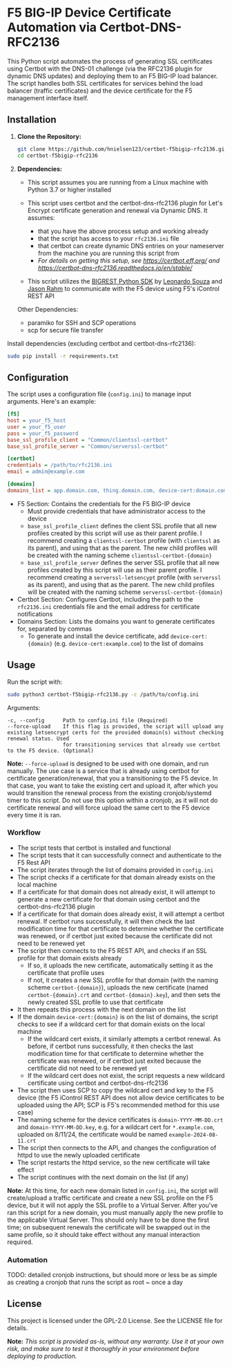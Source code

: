 # F5 BIG-IP Device Certificate Automation via Certbot-DNS-RFC2136 

This Python script automates the process of generating SSL certificates using Certbot with the DNS-01 challenge (via the RFC2136 plugin for dynamic DNS updates) and deploying them to an F5 BIG-IP load balancer. The script handles both SSL certificates for services behind the load balancer (traffic certificates) and the device certificate for the F5 management interface itself.

## Installation

1. **Clone the Repository:**

   ```bash
   git clone https://github.com/hnielsen123/certbot-f5bigip-rfc2136.git
   cd certbot-f5bigip-rfc2136
   ```

2. **Dependencies:**

    - This script assumes you are running from a Linux machine with Python 3.7 or higher installed

    - This script uses certbot and the certbot-dns-rfc2136 plugin for Let's Encrypt certificate generation and renewal via Dynamic DNS. It assumes: 
        - that you have the above process setup and working already 
        - that the script has access to your `rfc2136.ini` file 
        - that certbot can create dynamic DNS entries on your nameserver from the machine you are running this script from 
        - *For details on getting this setup, see https://certbot.eff.org/ and https://certbot-dns-rfc2136.readthedocs.io/en/stable/*

    - This script utilizes the [BIGREST Python SDK](https://github.com/f5-rahm/BIGREST/tree/master) by [Leonardo Souza](https://github.com/leonardobdes) and [Jason Rahm](https://github.com/f5-rahm) to communicate with the F5 device using F5's iControl REST API

    Other Dependencies: 
    - paramiko for SSH and SCP operations
    - scp for secure file transfer

Install dependencies (excluding certbot and certbot-dns-rfc2136):

```bash
sudo pip install -r requirements.txt
```

## Configuration

The script uses a configuration file (`config.ini`) to manage input arguments. Here's an example:

```ini
[f5]
host = your_f5_host
user = your_f5_user
pass = your_f5_password
base_ssl_profile_client = "Common/clientssl-certbot"
base_ssl_profile_server = "Common/serverssl-certbot"

[certbot]
credentials = /path/to/rfc2136.ini
email = admin@example.com

[domains]
domains_list = app.domain.com, thing.domain.com, device-cert:domain.com
```

- F5 Section: Contains the credentials for the F5 BIG-IP device 
    - Must provide credentials that have administrator access to the device 
    -  `base_ssl_profile_client` defines the client SSL profile that all new profiles created by this script will use as their parent profile. I recommend creating a `clientssl-certbot` profile (with `clientssl` as its parent), and using that as the parent. The new child profiles will be created with the naming scheme `clientssl-certbot-{domain}`  
    -  `base_ssl_profile_server` defines the server SSL profile that all new profiles created by this script will use as their parent profile. I recommend creating a `serverssl-letsencypt` profile (with `serverssl` as its parent), and using that as the parent. The new child profiles will be created with the naming scheme `serverssl-certbot-{domain}`  
- Certbot Section: Configures Certbot, including the path to the `rfc2136.ini` credentials file and the email address for certificate notifications
- Domains Section: Lists the domains you want to generate certificates for, separated by commas
    - To generate and install the device certificate, add `device-cert:{domain}` (e.g. `device-cert:example.com`) to the list of domains 

## Usage

Run the script with:

```bash
sudo python3 certbot-f5bigip-rfc2136.py -c /path/to/config.ini
```
Arguments:
```
-c, --config      Path to config.ini file (Required)
--force-upload    If this flag is provided, the script will upload any existing letsencrypt certs for the provided domain(s) without checking renewal status. Used 
                  for transitioning services that already use certbot to the F5 device. (Optional)
```
**Note:** `--force-upload` is designed to be used with one domain, and run manually. The use case is a service that is already using certbot for certificate generation/renewal, that you a transitioning to the F5 device. In that case, you want to take the existing cert and upload it, after which you would transition the renewal process from the existing cronjob/systemd timer to this script. Do not use this option within a cronjob, as it will not do certificate renewal and will force upload the same cert to the F5 device every time it is ran. 

### Workflow

- The script tests that certbot is installed and functional
- The script tests that it can successfully connect and authenticate to the F5 Rest API
- The script iterates through the list of domains provided in `config.ini`
- The script checks if a certificate for that domain already exists on the local machine
- If a certificate for that domain does not already exist, it will attempt to generate a new certificate for that domain using certbot and the certbot-dns-rfc2136 plugin
- If a certificate for that domain does already exist, it will attempt a certbot renewal. If certbot runs successfully, it will then check the last modification time for that certificate to determine whether the certificate was renewed, or if certbot just exited because the certificate did not need to be renewed yet
- The script then connects to the F5 REST API, and checks if an SSL profile for that domain exists already
   - If so, it uploads the new certificate, automatically setting it as the certificate that profile uses
   - If not, it creates a new SSL profile for that domain (with the naming scheme `certbot-{domain}`), uploads the new certificate (named `certbot-{domain}.crt` and `certbot-{domain}.key`), and then sets the newly created SSL profile to use that certificate
- It then repeats this process with the next domain on the list
- If the domain `device-cert:{domain}` is on the list of domains, the script checks to see if a wildcard cert for that domain exists on the local machine
   - If the wildcard cert exists, it similarly attempts a certbot renewal. As before, if certbot runs successfully, it then checks the last modification time for that certificate to determine whether the certificate was renewed, or if certbot just exited because the certificate did not need to be renewed yet
   - If the wildcard cert does not exist, the script requests a new wildcard certificate using certbot and certbot-dns-rfc2136
- The script then uses SCP to copy the wildcard cert and key to the F5 device (the F5 iControl REST API does not allow device certificates to be uploaded using the API; SCP is F5's recommended method for this use case) 
- The naming scheme for the device certificates is `domain-YYYY-MM-DD.crt` and `domain-YYYY-MM-DD.key`, e.g. for a wildcart cert for `*.example.com`, uploaded on 8/11/24, the certificate would be named `example-2024-08-11.crt`
- The script then connects to the API, and changes the configuration of httpd to use the newly uploaded certificate
- The script restarts the httpd service, so the new certificate will take effect
- The script continues with the next domain on the list (if any)

**Note:** At this time, for each new domain listed in `config.ini`, the script will create/upload a traffic certificate and create a new SSL profile on the F5 device, but it will not apply the SSL profile to a Virtual Server. After you've ran this script for a new domain, you must manually apply the new profile to the applicable Virtual Server. This should only have to be done the first time; on subsequent renewals the certificate will be swapped out in the same profile, so it should take effect without any manual interaction required.  

### Automation

TODO: detailed cronjob instructions, but should more or less be as simple as creating a cronjob that runs the script as root ~ once a day

## License
This project is licensed under the GPL-2.0 License. See the LICENSE file for details.


**Note:** *This script is provided as-is, without any warranty. Use it at your own risk, and make sure to test it thoroughly in your environment before deploying to production.*

